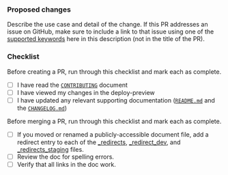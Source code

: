 ### Proposed changes

Describe the use case and detail of the change. If this PR addresses an issue on GitHub, make sure to include a link to that issue using one of the [supported keywords](https://docs.github.com/en/github/managing-your-work-on-github/linking-a-pull-request-to-an-issue) here in this description (not in the title of the PR).

### Checklist

Before creating a PR, run through this checklist and mark each as complete.

- [ ] I have read the [`CONTRIBUTING`](https://github.com/nginxinc/docs/blob/main/CONTRIBUTING.md) document
- [ ] I have viewed my changes in the deploy-preview
- [ ] I have updated any relevant supporting documentation ([`README.md`](https://github.com/nginxinc/docs/blob/main/README.md) and the [`CHANGELOG.md`](https://github.com/nginxinc/docs/blob/main/CHANGELOG.md))

Before merging a PR, run through this checklist and mark each as complete.

- [ ] If you moved or renamed a publicly-accessible document file, add a redirect entry to each of the [_redirects](https://github.com/nginxinc/docs/blob/main/_redirects), [_redirect_dev](https://github.com/nginxinc/docs/blob/main/_redirects_dev), and [_redirects_staging](https://github.com/nginxinc/docs/blob/main/_redirects_staging) files.
- [ ] Review the doc for spelling errors.
- [ ] Verify that all links in the doc work.
